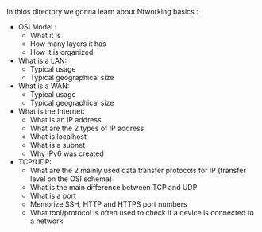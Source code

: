 In thios directory we gonna learn about Ntworking basics :
- OSI Model :
  - What it is
  - How many layers it has
  - How it is organized
- What is a LAN:
  - Typical usage
  - Typical geographical size
- What is a WAN:
  - Typical usage
  - Typical geographical size
- What is the Internet:
  - What is an IP address
  - What are the 2 types of IP address
  - What is localhost
  - What is a subnet
  - Why IPv6 was created
- TCP/UDP:
  - What are the 2 mainly used data transfer protocols for IP (transfer level on the OSI schema)
  - What is the main difference between TCP and UDP
  - What is a port
  - Memorize SSH, HTTP and HTTPS port numbers
  - What tool/protocol is often used to check if a device is connected to a network
